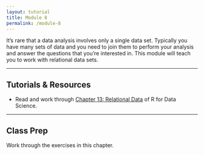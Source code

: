 ```yaml
---
layout: tutorial
title: Module 8
permalink: /module-8
---
```


It’s rare that a data analysis involves only a single data set. Typically you have many sets of data and you need to join them to perform your analysis and answer the questions that you’re interested in. This module will teach you to work with relational data sets.

<hr>

## Tutorials & Resources

- Read and work through [Chapter 13: Relational Data](http://r4ds.had.co.nz/relational-data.html) of R for Data Science.

<hr>

## Class Prep

Work through the exercises in this chapter.
